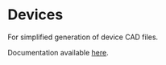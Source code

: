 # Devices

For simplified generation of device CAD files.

Documentation available [here](https://painterqubits.github.io/Devices.jl/).
